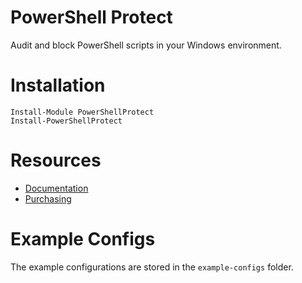 # PowerShell Protect 

Audit and block PowerShell scripts in your Windows environment. 

# Installation

```
Install-Module PowerShellProtect
Install-PowerShellProtect
```

# Resources

- [Documentation](https://docs.powershellprotect.com)
- [Purchasing](https://ironmansoftware.com/products/powershell-protect)

# Example Configs

The example configurations are stored in the `example-configs` folder. 